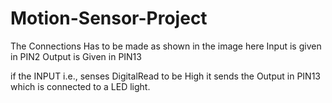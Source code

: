 # Motion-Sensor-Project

The Connections Has to be made as shown in the image
here 
Input is given in PIN2
Output is Given in PIN13

if the INPUT i.e., senses DigitalRead to be High
it sends the Output in PIN13 which is connected to a LED light.
